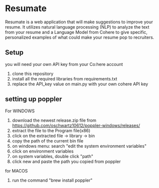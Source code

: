 # Resumate
Resumate is a web application that will make suggestions to improve your resume. It utilizes natural language processing (NLP) to analyze the text from your resume and a Language Model from Cohere to give specific, personalized examples of what could make your resume pop to recruiters.

## Setup

you will need your own API key from your Co:here account


1. clone this repository
2. install all the required libraries from requirements.txt
3. replace the API_key value on main.py with your own cohere API key


## setting up poppler
For WINDOWS
1. download the newest release.zip file from https://github.com/oschwartz10612/poppler-windows/releases/
2. extract the file to the Program file(x86)
3. click on the extracted file -> library -> bin
4. copy the path of the current bin file
5. on windows menu: search "edit the system environment variables"
6. click on environment variables
7. on system variables, double click "path"
8. click new and paste the path you copied from poppler




for MACOS
1. run the command "brew install poppler"
